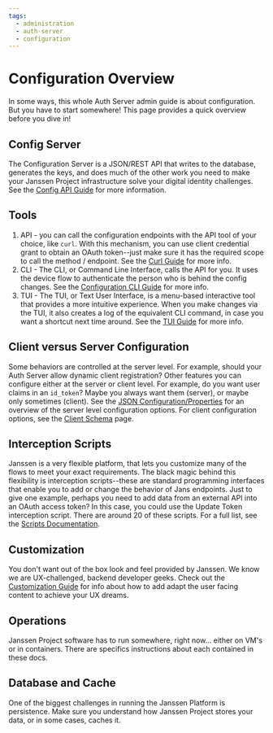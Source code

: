 ```yaml
---
tags:
  - administration
  - auth-server
  - configuration
---
```


# Configuration Overview

In some ways, this whole Auth Server admin guide is about configuration. But
you have to start somewhere! This page provides a quick overview before you dive
in!

## Config Server

The Configuration Server is a JSON/REST API that writes to the database,
generates the keys, and does much of the other work you need to make your
Janssen Project infrastructure solve your digital identity challenges.
See the [Config API Guide](../config-guide/config-tools/config-api/README.md) for more information.

## Tools

1. API - you can call the configuration endpoints with the API tool of your
choice, like `curl`. With this mechanism, you can use client credential grant
to obtain an OAuth token--just make sure it has the required scope to call the
method / endpoint. See the [Curl Guide](../config-guide/config-tools/curl-guide.md) for more
info.
2. CLI - The CLI, or Command Line Interface, calls the API for you. It uses the
device flow to authenticate the person who is behind the config changes. See the
[Configuration CLI Guide](../config-guide/config-tools/jans-cli/README.md) for more info.
3. TUI - The TUI, or Text User Interface, is a menu-based interactive tool that
provides a more intuitive experience. When you make changes via the TUI, it also
creates a log of the equivalent CLI command, in case you want a shortcut next
time around. See the [TUI Guide](../config-guide/config-tools/jans-tui/README.md)
for more info.

## Client versus Server Configuration

Some behaviors are controlled at the server level. For example, should your
Auth Server allow dynamic client registration? Other features you can configure
either at the server or client level. For example, do you want user claims in
an `id_token`? Maybe you always want them (server), or maybe only sometimes
(client). See the [JSON Configuration/Properties](../reference/json/README.md)
for an overview of the server level configuration options. For client
configuration options, see the [Client Schema](./client-management/client-schema.md)
page.

## Interception Scripts

Janssen is a very flexible platform, that lets you customize many of the flows
to meet your exact requirements. The black magic behind this flexibility is
interception scripts--these are standard programming interfaces that enable
you to add or change the behavior of Jans endpoints. Just to give one example,
perhaps you need to add data from an external API into an OAuth access token?
In this case, you could use the Update Token interception script. There are
around 20 of these scripts. For a full list, see the
[Scripts Documentation](../developer/scripts/README.md).

## Customization

You don't want out of the box look and feel provided by Janssen. We know we
are UX-challenged, backend developer geeks. Check out the
[Customization Guide](../developer/customization/README.md) for info about how
to add adapt the user facing content to achieve your UX dreams.

## Operations

Janssen Project software has to run somewhere, right now... either on VM's or
in containers. There are specifics instructions about each contained in these
docs.

## Database and Cache

One of the biggest challenges in running the Janssen Platform is persistence.
Make sure you understand how Janssen Project stores your data, or in some
cases, caches it.
